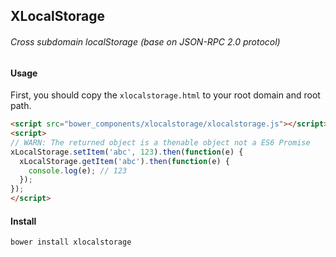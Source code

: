 ## XLocalStorage

###### Cross subdomain localStorage (base on JSON-RPC 2.0 protocol)

#### Usage

First, you should copy the `xlocalstorage.html` to your root domain and root path.

```html
<script src="bower_components/xlocalstorage/xlocalstorage.js"></script>
<script>
// WARN: The returned object is a thenable object not a ES6 Promise
xLocalStorage.setItem('abc', 123).then(function(e) {
  xLocalStorage.getItem('abc').then(function(e) {
    console.log(e); // 123
  });
});
</script>
```

#### Install

```
bower install xlocalstorage
```

